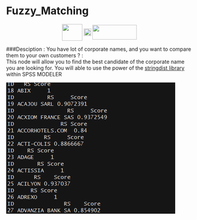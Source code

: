 # Fuzzy_Matching

<p align="center">
    <a href="url"><img src= "https://raw.githubusercontent.com/VinceLYO/Geocodage/master/Files/Rlogo.png" align="center" height="45" width="55" ></a>
    <a href="url"><img src= "https://raw.githubusercontent.com/VinceLYO/Geocodage/master/Files/optima.gif" align="center" height="20" width="20" ></a>
    <a href="url"><img src= "https://raw.githubusercontent.com/VinceLYO/Geocodage/master/Files/spss.png"  class="centerImage" align="center" height="40" width="120" ></a>
</p>

###Desciption :
You have lot of corporate names, and you want to compare them to your own customers ? :  
This node will allow you to find the best candidate of the corporate name you are looking for.
You will able to use the power of the [stringdist library](https://cran.r-project.org/web/packages/stringdist/index.html) within SPSS MODELER

![alt tag](https://raw.githubusercontent.com/VinceLYO/Fuzzy_Matching/master/Files/Fuzzy_Capt1.gif)
